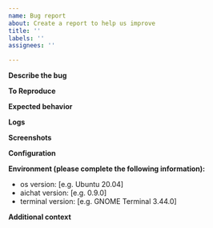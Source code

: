 ```yaml
---
name: Bug report
about: Create a report to help us improve
title: ''
labels: ''
assignees: ''

---
```


<!-- Your issue may already be reported! Please search for it before creating one. -->

**Describe the bug**
<!-- A clear and concise description of what the bug is. -->

**To Reproduce**
<!-- Steps to reproduce the behavior, including any relevant code snippets. -->

**Expected behavior**
<!-- A clear and concise description of what you expected to happen. -->

**Logs**
<!-- If applicable, Attach relevant log outputs that can help diagnose the issue, see https://github.com/sigoden/aichat/wiki/FAQ#how-to-log-or-debug for logging. -->

**Screenshots**
<!-- If applicable, add screenshots to help explain your problem. -->

**Configuration**
<!-- Please run `aichat --info` and paste the output -->

**Environment (please complete the following information):**
- os version: [e.g. Ubuntu 20.04]
- aichat version: [e.g. 0.9.0]
- terminal version: [e.g. GNOME Terminal 3.44.0]

**Additional context**
<!-- Add any other context about the problem here. -->